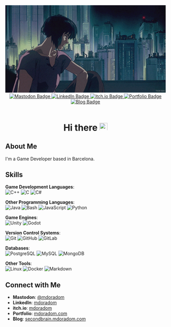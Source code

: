 <div id="header" align="center">
  <img src="hi2.gif"/>
</div>
<div id="badges" align="center">
  <a href="https://mastodon.social/@mdoradom">
    <img src="https://img.shields.io/badge/Mastodon-6364FF?style=for-the-badge&logo=mastodon&logoColor=white" alt="Mastodon Badge"/>
  </a>
  <a href="https://es.linkedin.com/in/mario-dorado-mart%C3%ADnez-82b187231">
    <img src="https://img.shields.io/badge/LinkedIn-blue?logo=linkedin&logoColor=white&style=for-the-badge" alt="LinkedIn Badge"/>
  </a>
  <a href="https://mdoradom.itch.io">
    <img src="https://img.shields.io/badge/itch.io-FA5C5C?style=for-the-badge&logo=itch.io&logoColor=white" alt="itch.io Badge"/>
  </a>
  <a href="https://mdoradom.com">
    <img src="https://img.shields.io/badge/Portfolio-000000?style=for-the-badge&logo=About.me&logoColor=white" alt="Portfolio Badge"/>
  </a>
  <a href="https://secondbrain.mdoradom.com">
    <img src="https://img.shields.io/badge/Blog-FFA500?style=for-the-badge&logo=Micro.blog&logoColor=white" alt="Blog Badge"/>
  </a>
  <br>
  <img src="https://komarev.com/ghpvc/?username=mdoradom&style=flat-square&color=blue" alt=""/>
  <h1>
    Hi there
    <img src="https://c.tenor.com/4VnIMTeiTJEAAAAM/discordgun-emoji.gif" width="25px" height="25px"/>
  </h1>
</div>

## About Me
I'm a Game Developer based in Barcelona.

## Skills
**Game Development Languages**:  
![C++](https://img.shields.io/badge/C++-00599C?style=for-the-badge&logo=c%2B%2B&logoColor=white) 
![C](https://img.shields.io/badge/C-A8B9CC?style=for-the-badge&logo=c&logoColor=white) 
![C#](https://img.shields.io/badge/C%23-239120?style=for-the-badge&logo=c-sharp&logoColor=white)

**Other Programming Languages**:  
![Java](https://img.shields.io/badge/Java-ED8B00?style=for-the-badge&logo=java&logoColor=white) 
![Bash](https://img.shields.io/badge/Bash-4EAA25?style=for-the-badge&logo=gnu-bash&logoColor=white) 
![JavaScript](https://img.shields.io/badge/JavaScript-F7DF1E?style=for-the-badge&logo=javascript&logoColor=black) 
![Python](https://img.shields.io/badge/Python-3776AB?style=for-the-badge&logo=python&logoColor=white)

**Game Engines**:  
![Unity](https://img.shields.io/badge/Unity-100000?style=for-the-badge&logo=unity&logoColor=white) 
![Godot](https://img.shields.io/badge/Godot-478CBF?style=for-the-badge&logo=godot-engine&logoColor=white)

**Version Control Systems**:  
![Git](https://img.shields.io/badge/Git-F05032?style=for-the-badge&logo=git&logoColor=white) 
![GitHub](https://img.shields.io/badge/GitHub-181717?style=for-the-badge&logo=github&logoColor=white) 
![GitLab](https://img.shields.io/badge/GitLab-FC6D26?style=for-the-badge&logo=gitlab&logoColor=white)

**Databases**:  
![PostgreSQL](https://img.shields.io/badge/PostgreSQL-316192?style=for-the-badge&logo=postgresql&logoColor=white) 
![MySQL](https://img.shields.io/badge/MySQL-4479A1?style=for-the-badge&logo=mysql&logoColor=white) 
![MongoDB](https://img.shields.io/badge/MongoDB-47A248?style=for-the-badge&logo=mongodb&logoColor=white)

**Other Tools**:  
![Linux](https://img.shields.io/badge/Linux-FCC624?style=for-the-badge&logo=linux&logoColor=black) 
![Docker](https://img.shields.io/badge/Docker-2496ED?style=for-the-badge&logo=docker&logoColor=white) 
![Markdown](https://img.shields.io/badge/Markdown-000000?style=for-the-badge&logo=markdown&logoColor=white)

## Connect with Me
- **Mastodon**: [@mdoradom](https://mastodon.social/@mdoradom)
- **LinkedIn**: [mdoradom](https://www.linkedin.com/in/mdoradom)
- **itch.io**: [mdoradom](https://mdoradom.itch.io)
- **Portfolio**: [mdoradom.com](https://mdoradom.com)
- **Blog**: [secondbrain.mdoradom.com](https://secondbrain.mdoradom.com)
